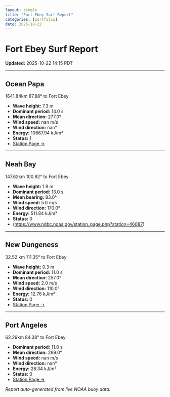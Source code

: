 ```yaml
---
layout: single
title: "Fort Ebey Surf Report"
categories: [portfolio]
date: 2025-10-22
---
```


# Fort Ebey Surf Report
**Updated:** 2025-10-22 14:15 PDT

---

## Ocean Papa 
1641.84km 87.88° to Fort Ebey
- **Wave height:** 7.3 m  
- **Dominant period:** 14.0 s  
- **Mean direction:** 277.0°  
- **Wind speed:** nan m/s  
- **Wind direction:** nan°  
- **Energy:** 10667.94 kJ/m²  
- **Status:** 1  
- [Station Page →](https://www.ndbc.noaa.gov/station_page.php?station=46246)

---

## Neah Bay 
147.62km 100.92° to Fort Ebey

- **Wave height:** 1.9 m  
- **Dominant period:** 13.0 s  
- **Mean bearing:** 83.0°  
- **Wind speed:** 5.0 m/s  
- **Wind direction:** 170.0°  
- **Energy:** 511.84 kJ/m²  
- **Status:** 0  
- (https://www.ndbc.noaa.gov/station_page.php?station=46087)

---

## New Dungeness 
32.52 km 111.35° to Fort Ebey 

- **Wave height:** 0.3 m  
- **Dominant period:** 11.0 s  
- **Mean direction:** 257.0°  
- **Wind speed:** 2.0 m/s  
- **Wind direction:** 110.0°  
- **Energy:** 12.76 kJ/m²  
- **Status:** 0  
- [Station Page →](https://www.ndbc.noaa.gov/station_page.php?station=46088)

---

## Port Angeles 
62.29km 84.38° to Fort Ebey 
- **Dominant period:** 11.0 s  
- **Mean direction:** 299.0°  
- **Wind speed:** nan m/s  
- **Wind direction:** nan°  
- **Energy:** 28.34 kJ/m²  
- **Status:** 0  
- [Station Page →](https://www.ndbc.noaa.gov/station_page.php?station=46267)

*Report auto-generated from live NOAA buoy data.*

